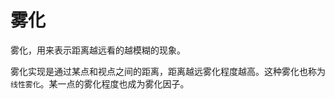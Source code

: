 # 雾化

雾化，用来表示距离越远看的越模糊的现象。

雾化实现是通过某点和视点之间的距离，距离越远雾化程度越高。这种雾化也称为`线性雾化`。某一点的雾化程度也成为雾化因子。
























